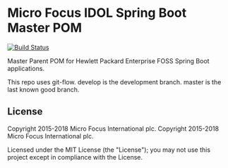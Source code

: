 # Micro Focus IDOL Spring Boot Master POM

[![Build Status](https://travis-ci.org/hpe-idol/foss-spring-boot-master-pom.svg?branch=master)](https://travis-ci.org/hpe-idol/foss-spring-boot-master-pom)

Master Parent POM for Hewlett Packard Enterprise FOSS Spring Boot applications.

This repo uses git-flow. develop is the development branch. master is the last known good branch.

## License
Copyright 2015-2018 Micro Focus International plc.
Copyright 2015-2018 Micro Focus International plc.

Licensed under the MIT License (the "License"); you may not use this project except in compliance with the License.
